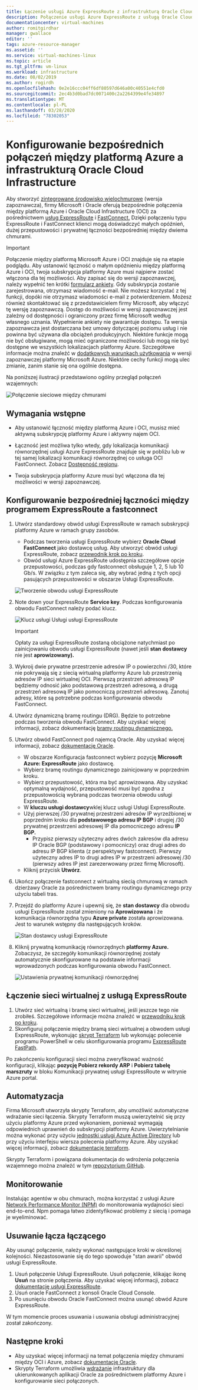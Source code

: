 ```yaml
---
title: Łączenie usługi Azure ExpressRoute z infrastrukturą Oracle Cloud | Dokumenty firmy Microsoft
description: Połączenie usługi Azure ExpressRoute z usługą Oracle Cloud Infrastructure (OCI) FastConnect w celu umożliwienia rozwiązań aplikacji Oracle między chmurami
documentationcenter: virtual-machines
author: romitgirdhar
manager: gwallace
editor: ''
tags: azure-resource-manager
ms.assetid: ''
ms.service: virtual-machines-linux
ms.topic: article
ms.tgt_pltfrm: vm-linux
ms.workload: infrastructure
ms.date: 08/02/2019
ms.author: rogirdh
ms.openlocfilehash: 0e2e16ccc04ff6df80597d646a00c40551e4cfd0
ms.sourcegitcommit: 2ec4b3d0bad7dc0071400c2a2264399e4fe34897
ms.translationtype: MT
ms.contentlocale: pl-PL
ms.lasthandoff: 03/28/2020
ms.locfileid: "78302053"
---
```

# <a name="set-up-a-direct-interconnection-between-azure-and-oracle-cloud-infrastructure"></a>Konfigurowanie bezpośrednich połączeń między platformą Azure a infrastrukturą Oracle Cloud Infrastructure  

Aby stworzyć [zintegrowane środowisko wielochmurowe](oracle-oci-overview.md) (wersja zapoznawcza), firmy Microsoft i Oracle oferują bezpośrednie połączenia między platformą Azure i Oracle Cloud Infrastructure (OCI) za pośrednictwem [usług ExpressRoute](../../../expressroute/expressroute-introduction.md) i [FastConnect.](https://docs.cloud.oracle.com/iaas/Content/Network/Concepts/fastconnectoverview.htm) Dzięki połączeniu typu ExpressRoute i FastConnect klienci mogą doświadczyć małych opóźnień, dużej przepustowości i prywatnej łączności bezpośredniej między dwiema chmurami.

> [!IMPORTANT]
> Połączenie między platformą Microsoft Azure i OCI znajduje się na etapie podglądu. Aby ustanowić łączność o małym opóźnieniu między platformą Azure i OCI, twoja subskrypcja platformy Azure musi najpierw zostać włączona dla tej możliwości. Aby zapisać się do wersji zapoznawczej, należy wypełnić ten krótki [formularz ankiety](https://forms.office.com/Pages/ResponsePage.aspx?id=v4j5cvGGr0GRqy180BHbRyzVVsi364tClw522rL9tkpUMVFGVVFWRlhMNUlRQTVWSTEzT0dXMlRUTyQlQCN0PWcu). Gdy subskrypcja zostanie zarejestrowana, otrzymasz wiadomość e-mail. Nie możesz korzystać z tej funkcji, dopóki nie otrzymasz wiadomości e-mail z potwierdzeniem. Możesz również skontaktować się z przedstawicielem firmy Microsoft, aby włączyć tę wersję zapoznawczą. Dostęp do możliwości w wersji zapoznawczej jest zależny od dostępności i ograniczony przez firmę Microsoft według własnego uznania. Wypełnienie ankiety nie gwarantuje dostępu. Ta wersja zapoznawcza jest dostarczana bez umowy dotyczącej poziomu usług i nie powinna być używana dla obciążeń produkcyjnych. Niektóre funkcje mogą nie być obsługiwane, mogą mieć ograniczone możliwości lub mogą nie być dostępne we wszystkich lokalizacjach platformy Azure. Szczegółowe informacje można znaleźć w [dodatkowych warunkach użytkowania](https://azure.microsoft.com/support/legal/preview-supplemental-terms/) w wersji zapoznawczej platformy Microsoft Azure. Niektóre cechy funkcji mogą ulec zmianie, zanim stanie się ona ogólnie dostępna.

Na poniższej ilustracji przedstawiono ogólny przegląd połączeń wzajemnych:

![Połączenie sieciowe między chmurami](media/configure-azure-oci-networking/azure-oci-connect.png)

## <a name="prerequisites"></a>Wymagania wstępne

* Aby ustanowić łączność między platformą Azure i OCI, musisz mieć aktywną subskrypcję platformy Azure i aktywny najem OCI.

* Łączność jest możliwa tylko wtedy, gdy lokalizacja komunikacji równorzędnej usługi Azure ExpressRoute znajduje się w pobliżu lub w tej samej lokalizacji komunikacji równorzędnej co usługa OCI FastConnect. Zobacz [Dostępność regionu](oracle-oci-overview.md#region-availability).

* Twoja subskrypcja platformy Azure musi być włączona dla tej możliwości w wersji zapoznawczej.

## <a name="configure-direct-connectivity-between-expressroute-and-fastconnect"></a>Konfigurowanie bezpośredniej łączności między programem ExpressRoute a fastconnect

1. Utwórz standardowy obwód usługi ExpressRoute w ramach subskrypcji platformy Azure w ramach grupy zasobów. 
    * Podczas tworzenia usługi ExpressRoute wybierz **Oracle Cloud FastConnect** jako dostawcę usług. Aby utworzyć obwód usługi ExpressRoute, zobacz [przewodnik krok po kroku](../../../expressroute/expressroute-howto-circuit-portal-resource-manager.md).
    * Obwód usługi Azure ExpressRoute udostępnia szczegółowe opcje przepustowości, podczas gdy fastconnect obsługuje 1, 2, 5 lub 10 Gb/s. W związku z tym zaleca się, aby wybrać jedną z tych opcji pasujących przepustowości w obszarze Usługi ExpressRoute.

    ![Tworzenie obwodu usługi ExpressRoute](media/configure-azure-oci-networking/exr-create-new.png)
1. Note down your ExpressRoute **Service key**. Podczas konfigurowania obwodu FastConnect należy podać klucz.

    ![Klucz usługi Usługi usługi ExpressRoute](media/configure-azure-oci-networking/exr-service-key.png)

    > [!IMPORTANT]
    > Opłaty za usługi ExpressRoute zostaną obciążone natychmiast po zainicjowaniu obwodu usługi ExpressRoute (nawet jeśli **stan dostawcy** nie jest **aprowizowany).**

1. Wykroij dwie prywatne przestrzenie adresów IP o powierzchni /30, które nie pokrywają się z siecią wirtualną platformy Azure lub przestrzenią adresów IP sieci wirtualnej OCI. Pierwszą przestrzeń adresową IP będziemy odnosić jako podstawową przestrzeń adresową, a drugą przestrzeń adresową IP jako pomocniczą przestrzeń adresową. Zanotuj adresy, które są potrzebne podczas konfigurowania obwodu FastConnect.
1. Utwórz dynamiczną bramę routingu (DRG). Będzie to potrzebne podczas tworzenia obwodu FastConnect. Aby uzyskać więcej informacji, zobacz dokumentację [bramy routingu dynamicznego.](https://docs.cloud.oracle.com/iaas/Content/Network/Tasks/managingDRGs.htm)
1. Utwórz obwód FastConnect pod najemcą Oracle. Aby uzyskać więcej informacji, zobacz [dokumentację Oracle](https://docs.cloud.oracle.com/iaas/Content/Network/Concepts/azure.htm).
  
    * W obszarze Konfiguracja fastconnect wybierz pozycję **Microsoft Azure: ExpressRoute** jako dostawcę.
    * Wybierz bramę routingu dynamicznego zainicjowany w poprzednim kroku.
    * Wybierz przepustowość, która ma być aprowizowana. Aby uzyskać optymalną wydajność, przepustowość musi być zgodna z przepustowością wybraną podczas tworzenia obwodu usługi ExpressRoute.
    * W **kluczu usługi dostawcy**wklej klucz usługi Usługi ExpressRoute.
    * Użyj pierwszej /30 prywatnej przestrzeni adresów IP wyrzeźbionej w poprzednim kroku dla **podstawowego adresu IP BGP** i drugiej /30 prywatnej przestrzeni adresowej IP dla pomocniczego adresu **IP BGP.**
        * Przypisz pierwszy użyteczny adres dwóch zakresów dla adresu IP Oracle BGP (podstawowy i pomocniczy) oraz drugi adres do adresu IP BGP klienta (z perspektywy fastconnect). Pierwszy użyteczny adres IP to drugi adres IP w przestrzeni adresowej /30 (pierwszy adres IP jest zarezerwowany przez firmę Microsoft).
    * Kliknij przycisk **Utwórz**.
1. Ukończ połączenie fastconnect z wirtualną siecią chmurową w ramach dzierżawy Oracle za pośrednictwem bramy routingu dynamicznego przy użyciu tabeli tras.
1. Przejdź do platformy Azure i upewnij się, że **stan dostawcy** dla obwodu usługi ExpressRoute został zmieniony na **Aprowizowana** i że komunikacja równorzędna typu **Azure private** została aprowizowana. Jest to warunek wstępny dla następujących kroków.

    ![Stan dostawcy usługi ExpressRoute](media/configure-azure-oci-networking/exr-provider-status.png)
1. Kliknij prywatną komunikację równorzędnych **platformy Azure.** Zobaczysz, że szczegóły komunikacji równorzędnej zostały automatycznie skonfigurowane na podstawie informacji wprowadzonych podczas konfigurowania obwodu FastConnect.

    ![Ustawienia prywatnej komunikacji równorzędnej](media/configure-azure-oci-networking/exr-private-peering.png)

## <a name="connect-virtual-network-to-expressroute"></a>Łączenie sieci wirtualnej z usługą ExpressRoute

1. Utwórz sieć wirtualną i bramę sieci wirtualnej, jeśli jeszcze tego nie zrobiłeś. Szczegółowe informacje można znaleźć w [przewodniku krok po kroku](../../../expressroute/expressroute-howto-add-gateway-portal-resource-manager.md).
1. Skonfiguruj połączenie między bramą sieci wirtualnej a obwodem usługi ExpressRoute, wykonując [skrypt Terraform](https://github.com/microsoft/azure-oracle/tree/master/InterConnect-2) lub wykonując polecenie programu PowerShell w celu skonfigurowania programu [ExpressRoute FastPath](../../../expressroute/expressroute-howto-linkvnet-arm.md#configure-expressroute-fastpath).

Po zakończeniu konfiguracji sieci można zweryfikować ważność konfiguracji, klikając **pozycję Pobierz rekordy ARP** i **Pobierz tabelę marszruty** w bloku Komunikacji prywatnej usługi ExpressRoute w witrynie Azure portal.

## <a name="automation"></a>Automatyzacja

Firma Microsoft utworzyła skrypty Terraform, aby umożliwić automatyczne wdrażanie sieci łączenia. Skrypty Terraform muszą uwierzytelnić się przy użyciu platformy Azure przed wykonaniem, ponieważ wymagają odpowiednich uprawnień do subskrypcji platformy Azure. Uwierzytelnianie można wykonać przy użyciu [jednostki usługi Azure Active Directory](../../../active-directory/develop/app-objects-and-service-principals.md#service-principal-object) lub przy użyciu interfejsu wiersza polecenia platformy Azure. Aby uzyskać więcej informacji, zobacz [dokumentację terraform](https://www.terraform.io/docs/providers/azurerm/auth/azure_cli.html).

Skrypty Terraform i powiązana dokumentacja do wdrożenia połączenia wzajemnego można znaleźć w tym [repozytorium GitHub](https://aka.ms/azureociinterconnecttf).

## <a name="monitoring"></a>Monitorowanie

Instalując agentów w obu chmurach, można korzystać z usługi Azure [Network Performance Monitor (NPM)](../../../expressroute/how-to-npm.md) do monitorowania wydajności sieci end-to-end. Npm pomaga łatwo zidentyfikować problemy z siecią i pomaga je wyeliminować.

## <a name="delete-the-interconnect-link"></a>Usuwanie łącza łączącego

Aby usunąć połączenie, należy wykonać następujące kroki w określonej kolejności. Niezastosowanie się do tego spowoduje "stan awarii" obwód usługi ExpressRoute.

1. Usuń połączenie Usługi ExpressRoute. Usuń połączenie, klikając ikonę **Usuń** na stronie połączenia. Aby uzyskać więcej informacji, zobacz [dokumentację usługi ExpressRoute](../../../expressroute/expressroute-howto-linkvnet-portal-resource-manager.md#delete-a-connection-to-unlink-a-vnet).
1. Usuń oracle FastConnect z konsoli Oracle Cloud Console.
1. Po usunięciu obwodu Oracle FastConnect można usunąć obwód Azure ExpressRoute.

W tym momencie proces usuwania i usuwania obsługi administracyjnej został zakończony.

## <a name="next-steps"></a>Następne kroki

* Aby uzyskać więcej informacji na temat połączenia między chmurami między OCI i Azure, zobacz [dokumentację Oracle](https://docs.cloud.oracle.com/iaas/Content/Network/Concepts/azure.htm).
* Skrypty Terraform umożliwia [wdrażanie](https://aka.ms/azureociinterconnecttf) infrastruktury dla ukierunkowanych aplikacji Oracle za pośrednictwem platformy Azure i konfigurowanie sieci połączonych. 
